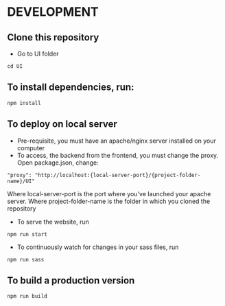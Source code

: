 # DEVELOPMENT


## Clone this repository

* Go to UI folder
```
cd UI
```

## To install dependencies, run:
```
npm install
```

## To deploy on local server
* Pre-requisite, you must have an apache/nginx server installed on your computer
* To access, the backend from the frontend, you must change the proxy. Open package.json, change:
```
"proxy": "http://localhost:{local-server-port}/{project-folder-name}/UI"
```
Where local-server-port is the port where you've launched your apache server.
Where project-folder-name is the folder in which you cloned the repository

* To serve the website, run
```
npm run start
```

* To continuously watch for changes in your sass files, run
```
npm run sass
```

## To build a production version
```
npm run build
```
  


